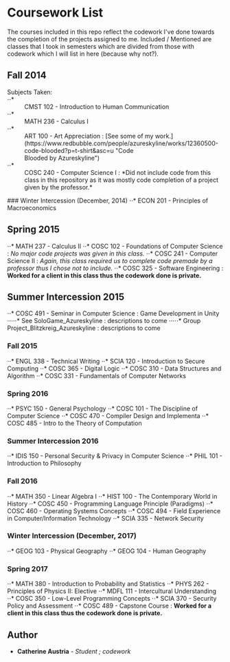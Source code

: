 # Coursework List

The courses included in this repo reflect the codework I've done towards the completion of the projects assigned to me. Included / Mentioned are classes that I took in semesters which are divided from those with codework which I will list in here (because why not?).

## Fall 2014
<dl>
    <dt>Subjects Taken:</dt>
⋅⋅* <dd>CMST 102 - Introduction to Human Communication</dd>
⋅⋅* <dd>MATH 236 - Calculus I</dd>
⋅⋅* <dd>ART 100 - Art Appreciation : [See some of my work.](https://www.redbubble.com/people/azureskyline/works/12360500-code-blooded?p=t-shirt&asc=u "Code <dd>Blooded by Azureskyline")</dd>
⋅⋅* <dd>COSC 240 - Computer Science I : *Did not include code from this class in this repository as it was mostly code completion of a project given by the professor.*</dd>
</dl>
### Winter Intercession (December, 2014)
⋅⋅* ECON 201 - Principles of Macroeconomics

## Spring 2015
⋅⋅* MATH 237 - Calculus II
⋅⋅* COSC 102 - Foundations of Computer Science : *No major code projects was given in this class.*
⋅⋅* COSC 241 - Computer Science II : *Again, this class required us to complete code premade by a professor thus I chose not to include.*
⋅⋅* COSC 325 - Software Engineering : **Worked for a client in this class thus the codework done is private.**

## Summer Intercession 2015
⋅⋅* COSC 491 - Seminar in Computer Science : Game Development in Unity
⋅⋅⋅⋅⋅* See SoloGame_Azureskyline : descriptions to come
⋅⋅⋅⋅⋅* Group Project_Blitzkreig_Azureskyline : descriptions to come

### Fall 2015
⋅⋅* ENGL 338 - Technical Writing
⋅⋅* SCIA 120 - Introduction to Secure Computing
⋅⋅* COSC 365 - Digital Logic 
⋅⋅* COSC 310 - Data Structures and Algorithm 
⋅⋅* COSC 331 - Fundamentals of Computer Networks

### Spring 2016
⋅⋅* PSYC 150 - General Psychology 
⋅⋅* COSC 101 - The Discipline of Computer Science
⋅⋅* COSC 470 - Compiler Design and Implementa 
⋅⋅* COSC 485 - Intro to the Theory of Computation 

### Summer Intercession 2016
⋅⋅* 	IDIS 150 - Personal Security & Privacy in Computer Science
⋅⋅* 	PHIL 101 - Introduction to Philosophy 

### Fall 2016
⋅⋅* MATH 350 - Linear Algebra I
⋅⋅* HIST 100 - The Contemporary World in History
⋅⋅* COSC 450 - Programming Language Principle (Paradigms)
⋅⋅* COSC 460 - Operating Systems Concepts 
⋅⋅* COSC 494 - Field Experience in Computer/Information Technology
⋅⋅* SCIA 335 - Network Security 

### Winter Intercession (December, 2017)
⋅⋅* 	GEOG 103 - Physical Geography
⋅⋅* 	GEOG 104 - Human Geography

### Spring 2017
⋅⋅* MATH 380 - Introduction to Probability and Statistics
⋅⋅* PHYS 262 - Principles of Physics II: Elective
⋅⋅* MDFL 111 - Intercultural Understanding
⋅⋅* COSC 350 - Low-Level Programming Concepts
⋅⋅* SCIA 370 - Security Policy and Assessment 
⋅⋅* COSC 489 - Capstone Course : **Worked for a client in this class thus the codework done is private.**

## Author
* **Catherine Austria** - *Student ; codework*
